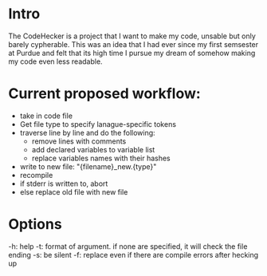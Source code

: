 # Intro

The CodeHecker is a project that I want to make my code, unsable but only barely cypherable.
This was an idea that I had ever since my first semsester at Purdue and felt that its high time I pursue my dream of somehow making my code even less readable.

# Current proposed workflow:

- take in code file
- Get file type to specify lanague-specific tokens
- traverse line by line and do the following:
	- remove lines with comments
	- add declared variables to variable list
	- replace variables names with their hashes
- write to new file: "{filename}_new.{type}"
- recompile
- if stderr is written to, abort
- else replace old file with new file

# Options

-h: help
-t: format of argument. if none are specified, it will check the file ending
-s: be silent
-f: replace even if there are compile errors after hecking up
